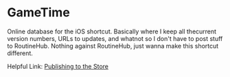 # GameTime
Online database for the iOS shortcut. 
Basically where I keep all thecurrent version numbers, URLs to updates, and whatnot so I don't have to post stuff to RoutineHub. 
Nothing against RoutineHub, just wanna make this shortcut different. 

Helpful Link: 
[Publishing to the Store](StorePublishingInstructiona)
